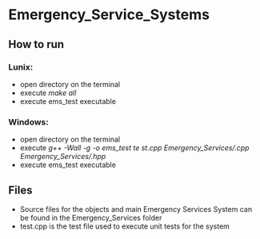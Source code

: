 # Emergency_Service_Systems

## How to run
### Lunix:
- open directory on the terminal
- execute _make all_
- execute ems_test executable

### Windows:
- open directory on the terminal
- execute  _g++ -Wall -g -o ems_test te
st.cpp Emergency_Services/*.cpp Emergency_Services/*.hpp_
- execute ems_test executable

## Files
- Source files for the objects and main Emergency Services System can be found in the Emergency_Services folder
- test.cpp is the test file used to execute unit tests for the system
